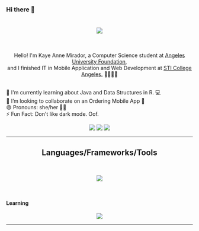 
### Hi there 👋
<h1 align="center">
  <a href="https://git.io/typing-svg">
    <img src="https://readme-typing-svg.herokuapp.com/?lines=<Hello!+Welcome+<3/>;&center=true&size=30"> 
  </a>
</h1>
<br>
<p align="center">
  Hello! I'm Kaye Anne Mirador, a Computer Science student at <a href="https://www.auf.edu.ph" target="_blank"> Angeles University Foundation</a>, 
  <br> and I finished IT in Mobile Application and Web Development at <a href="https://www.facebook.com/angeles.sti.edu"  target="_blank"> STI College Angeles.</a> 📕👩🏻‍💻
  </p>
  <p>
  <br>
  🌱 I'm currently learning about Java and Data Structures in R. 💻
  <br> 
  👯 I’m looking to collaborate on an Ordering Mobile App 📱
  <br>
  😄 Pronouns: she/her 👩🏻
  <br> 
  ⚡ Fun Fact: Don't like dark mode. Oof.
  <br> 
  </p>
<div align="center"> 
  <a href="https://www.facebook.com/keigvn/" target="_blank">
    <img src="https://img.shields.io/badge/Facebook-1877F2?style=for-the-badge&logo=facebook&logoColor=white" target="_blank"></a>
 <a href="https://www.instagram.com/keigvn/" target="_blank">
   <img src="https://img.shields.io/badge/Instagram-E4405F?style=for-the-badge&logo=instagram&logoColor=white" target="_blank"></a> 
  <a href = "mailto:kayeannemirador@gmail.com">
    <img src="https://img.shields.io/badge/-Gmail-%23333?style=for-the-badge&logo=gmail&logoColor=white" target="_blank"></a>
</div>

<hr>
<h2 align="center">Languages/Frameworks/Tools</h2>
<br>
<p align="center">
  <a href="https://skillicons.dev">
    <img src="https://skillicons.dev/icons?i=github,php,html,css,js,java,bootstrap,androidstudio,visualstudio,eclipse" /><br>
  </a>
</p>
<br>
<h4>Learning</h4>
<p align="center">
  <a href="https://skillicons.dev">
    <img src="https://skillicons.dev/icons?i=py,cpp,ruby,r,firebase" />
  </a>
</p>
<hr>
